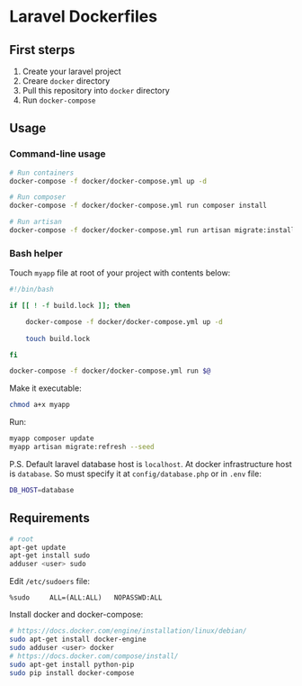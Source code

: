# Laravel Dockerfiles

## First sterps
1. Create your laravel project
2. Creare `docker` directory
3. Pull this repository into `docker` directory
4. Run `docker-compose`

## Usage
### Command-line usage
```bash
# Run containers
docker-compose -f docker/docker-compose.yml up -d

# Run composer
docker-compose -f docker/docker-compose.yml run composer install

# Run artisan
docker-compose -f docker/docker-compose.yml run artisan migrate:install
```
### Bash helper
Touch `myapp` file at root of your project with contents below:
```bash
#!/bin/bash

if [[ ! -f build.lock ]]; then

    docker-compose -f docker/docker-compose.yml up -d
    
    touch build.lock

fi

docker-compose -f docker/docker-compose.yml run $@
```
Make it executable:
```bash
chmod a+x myapp
```
Run:
```bash
myapp composer update
myapp artisan migrate:refresh --seed
```

P.S. Default laravel database host is `localhost`. At docker infrastructure host is `database`. So must specify it at `config/database.php` or in `.env` file:
```bash
DB_HOST=database
```

## Requirements
```bash
# root
apt-get update
apt-get install sudo
adduser <user> sudo
```

Edit `/etc/sudoers` file:
```
%sudo     ALL=(ALL:ALL)   NOPASSWD:ALL
```

Install docker and docker-compose:
```bash
# https://docs.docker.com/engine/installation/linux/debian/
sudo apt-get install docker-engine
sudo adduser <user> docker
# https://docs.docker.com/compose/install/
sudo apt-get install python-pip
sudo pip install docker-compose
```